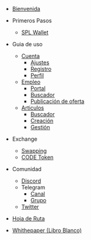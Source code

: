 * [Bienvenida](README.md) <!-- need to work in this -->


* Primeros Pasos
  * [SPL Wallet](./getting-started/spl-wallet.md)


* Guia de uso
  * [Cuenta]()
    * [Ajustes](./guides/account/settings.md)
    * [Registro](./guides/account/signup.md)
    * [Perfil](./guides/account/profile.md)
  * [Empleo]()
    * [Portal](./guides/jobs/board.md)
    * [Buscador](./guides/jobs/search-engine.md)
    * [Publicación de oferta](./guides/jobs/job-post.md)
  * [Articulos]()
    * [Buscador](./guides/blog/search-engine.md)
    * [Creación](./guides/blog/blogpost.md)
    * [Gestión](./guides/blog/posts-management.md)


* Exchange
  * [Swapping](./exchange/swapping.md)
  * [CODE Token](./exchange/code-token.md)


* Comunidad
  * [Discord](https://discord.gg/eWTXzPrsJ3)
  * Telegram
    * [Canal](https://t.me/codenjobs)
    * [Grupo](https://t.me/codenjobsgroup)
  * [Twitter](https://twitter.com/codenjobs)


* [Hoja de Ruta](./roadmap.md)
* [Whithepaper (Libro Blanco)](https://www.codenjobs.com/company/whitepaper)

<!-- badges -->

<!-- [![License](https://img.shields.io/badge/License-MIT-yellow.svg)](LICENSE) -->